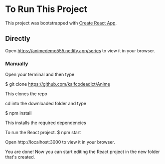 # To Run This Project

This project was bootstrapped with [Create React App](https://github.com/facebook/create-react-app).

## Directly

Open https://animedemo555.netlify.app/series to view it in your browser.

### Manually

Open your terminal and then type

$ git clone https://github.com/kaifcodeadict/Anime

This clones the repo

cd into the downloaded folder and type

$ npm install

This installs the required dependencies

To run the React project.
$ npm start

Open http://localhost:3000 to view it in your browser.

You are done! Now you can start editing the React project in the new folder that's created.

